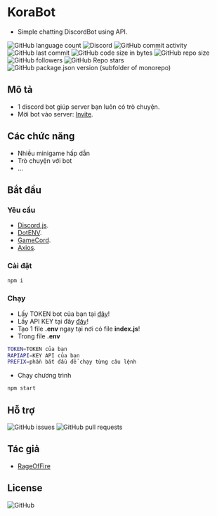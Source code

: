 # KoraBot

* Simple chatting DiscordBot using API.

![GitHub language count](https://img.shields.io/github/languages/count/RageOfFire/KoraBot)
![Discord](https://img.shields.io/discord/752171524919918672)
![GitHub commit activity](https://img.shields.io/github/commit-activity/m/RageOfFire/KoraBot)
![GitHub last commit](https://img.shields.io/github/last-commit/RageOfFire/KoraBot)
![GitHub code size in bytes](https://img.shields.io/github/languages/code-size/RageOfFire/KoraBot)
![GitHub repo size](https://img.shields.io/github/repo-size/RageOfFire/KoraBot)
![GitHub followers](https://img.shields.io/github/followers/RageOfFire)
![GitHub Repo stars](https://img.shields.io/github/stars/RageOfFire/KoraBot)
![GitHub package.json version (subfolder of monorepo)](https://img.shields.io/github/package-json/v/RageOfFire/KoraBot)

## Mô tả

* 1 discord bot giúp server bạn luôn có trò chuyện.
* Mời bot vào server: [Invite](https://discord.com/api/oauth2/authorize?client_id=951682890297659412&permissions=277025508416&scope=applications.commands%20bot).

## Các chức năng

* Nhiều minigame hấp dẫn
* Trò chuyện với bot
* ...

## Bắt đầu

### Yêu cầu

* [Discord.js](https://discord.js.org/#/).
* [DotENV](https://www.npmjs.com/package/dotenv).
* [GameCord](https://discord-gamecord.js.org/).
* [Axios](https://www.npmjs.com/package/axios).

### Cài đặt

```sh
npm i
```

### Chạy

* Lấy TOKEN bot của bạn tại [đây](https://discord.com/developers/applications)!
* Lấy API KEY tại đây [đây](https://rapidapi.com/waifuai/api/waifu/)!
* Tạo 1 file **.env** ngay tại nơi có file **index.js**!
* Trong file **.env**

```sh
TOKEN=TOKEN của bạn
RAPIAPI=KEY API của bạn
PREFIX=phần bắt đầu để chạy từng câu lệnh
```

* Chạy chương trình

```sh
npm start
```

## Hỗ trợ

![GitHub issues](https://img.shields.io/github/issues/RageOfFire/KoraBot)
![GitHub pull requests](https://img.shields.io/github/issues-pr/RageOfFire/KoraBot)

## Tác giả

* [RageOfFire](https://github.com/RageOfFire)

## License

![GitHub](https://img.shields.io/github/license/RageOfFire/KoraBot)
